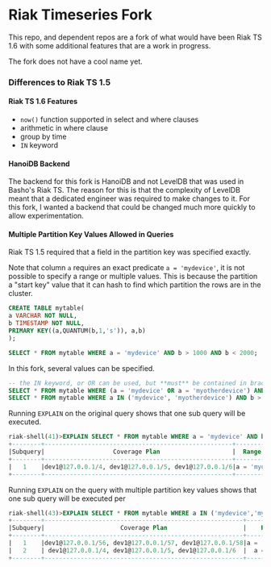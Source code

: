 # Riak Timeseries Fork

This repo, and dependent repos are a fork of what would have been Riak TS 1.6 with some additional features that are a work in progress.

The fork does not have a cool name yet.

### Differences to Riak TS 1.5

#### Riak TS 1.6 Features

- `now()` function supported in select and where clauses
- arithmetic in where clause
- group by time
- `IN` keyword

#### HanoiDB Backend

The backend for this fork is HanoiDB and not LevelDB that was used in Basho's Riak TS. The reason for this is that the complexity of LevelDB meant that a dedicated engineer was required to make changes to it. For this fork, I wanted a backend that could be changed much more quickly to allow experimentation.

#### Multiple Partition Key Values Allowed in Queries

Riak TS 1.5 required that a field in the partition key was specified exactly.

Note that column `a` requires an exact predicate `a = 'mydevice'`, it is not possible to specify a range or multiple values. This is because the partition a "start key" value that it can hash to find which partition the rows are in the cluster.

```sql
CREATE TABLE mytable(
a VARCHAR NOT NULL,
b TIMESTAMP NOT NULL,
PRIMARY KEY((a,QUANTUM(b,1,'s')), a,b)
);

SELECT * FROM mytable WHERE a = 'mydevice' AND b > 1000 AND b < 2000;
```

In this fork, several values can be specified.

```sql
-- the IN keyword, or OR can be used, but **must** be contained in brackets
SELECT * FROM mytable WHERE (a = 'mydevice' OR a = 'myotherdevice') AND b > 1000 AND b < 2000;
SELECT * FROM mytable WHERE a IN ('mydevice', 'myotherdevice') AND b > 1000 AND b < 2000;
```

Running `EXPLAIN` on the original query shows that one sub query will be executed.

```sql
riak-shell(41)>EXPLAIN SELECT * FROM mytable WHERE a = 'mydevice' AND b > 1000 AND b < 2000;
+--------+----------------------------------------------------+------------------------+-------------------+------------------------+-----------------+------+
|Subquery|                   Coverage Plan                    |  Range Scan Start Key  |Is Start Inclusive?|   Range Scan End Key   |Is End Inclusive?|Filter|
+--------+----------------------------------------------------+------------------------+-------------------+------------------------+-----------------+------+
|   1    |dev1@127.0.0.1/4, dev1@127.0.0.1/5, dev1@127.0.0.1/6|a = 'mydevice', b = 1001|       false       |a = 'mydevice', b = 2000|      false      |      |
+--------+----------------------------------------------------+------------------------+-------------------+------------------------+-----------------+------+
```

Running `EXPLAIN` on the query with multiple partition key values shows that one sub query will be executed per 

```sql
riak-shell(43)>EXPLAIN SELECT * FROM mytable WHERE a IN ('mydevice','myotherdevice') AND b > 1000 AND b < 2000;
+--------+-------------------------------------------------------+-----------------------------+-------------------+-----------------------------+-----------------+------+
|Subquery|                     Coverage Plan                     |    Range Scan Start Key     |Is Start Inclusive?|     Range Scan End Key      |Is End Inclusive?|Filter|
+--------+-------------------------------------------------------+-----------------------------+-------------------+-----------------------------+-----------------+------+
|   1    |dev1@127.0.0.1/56, dev1@127.0.0.1/57, dev1@127.0.0.1/58|a = 'myotherdevice', b = 1001|       false       |a = 'myotherdevice', b = 2000|      false      |      |
|   2    | dev1@127.0.0.1/4, dev1@127.0.0.1/5, dev1@127.0.0.1/6  |  a = 'mydevice', b = 1001   |       false       |  a = 'mydevice', b = 2000   |      false      |      |
+--------+-------------------------------------------------------+-----------------------------+-------------------+-----------------------------+-----------------+------+
```

